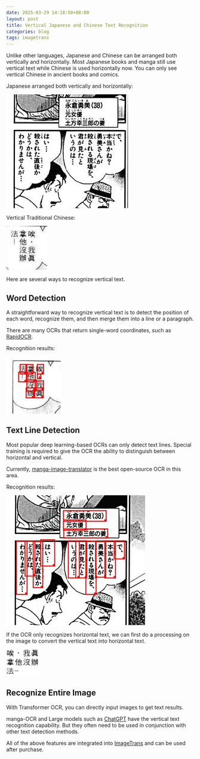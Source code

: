```yaml
---
date: 2025-03-29 14:18:50+08:00
layout: post
title: Vertical Japanese and Chinese Text Recognition
categories: blog
tags: imagetrans
---
```


Unlike other languages, Japanese and Chinese can be arranged both vertically and horizontally. Most Japanese books and manga still use vertical text while Chinese is used horizontally now. You can only see vertical Chinese in ancient books and comics.

Japanese arranged both vertically and horizontally:

![Vertical and Horizontal](/album/vertical-text/japanese-sample.jpg)

Vertical Traditional Chinese:

![Vertical Traditional Chinese](/album/vertical-text/chinese-sample.jpg)

Here are several ways to recognize vertical text.

## Word Detection

A straightforward way to recognize vertical text is to detect the position of each word, recognize them, and then merge them into a line or a paragraph.

There are many OCRs that return single-word coordinates, such as [RapidOCR](https://github.com/xulihang/ImageTrans_plugins/tree/master/PyRapidOCR).

Recognition results:

![Word Detection - Traditional Chinese](/album/vertical-text/chinese-sample-detected.jpg)

## Text Line Detection

Most popular deep learning-based OCRs can only detect text lines. Special training is required to give the OCR the ability to distinguish between horizontal and vertical.

Currently, [manga-image-translator](https://github.com/xulihang/ImageTrans_plugins/tree/master/mangaTranslatorOCR) is the best open-source OCR in this area.

Recognition results:

![Text Line Detection - Japanese](/album/vertical-text/japanese-sample-detected.jpg)

If the OCR only recognizes horizontal text, we can first do a processing on the image to convert the vertical text into horizontal text.

![Vertical to Horizontal](/album/vertical-text/converted.jpg)

## Recognize Entire Image

With Transformer OCR, you can directly input images to get text results.

manga-OCR and Large models such as [ChatGPT](https://github.com/xulihang/ImageTrans_plugins/tree/master/mangaOCR) have the vertical text recognition capability. But they often need to be used in conjunction with other text detection methods.


All of the above features are integrated into [ImageTrans](/imagetrans/) and can be used after purchase.
